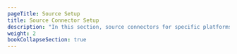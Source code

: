 ```yaml
---
pageTitle: Source Setup
title: Source Connector Setup
description: "In this section, source connectors for specific platforms are covered in detail"
weight: 2
bookCollapseSection: true
---
```

